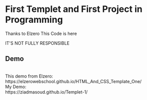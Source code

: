<h1>First Templet and First Project in Programming </h1>
<p>Thanks to <a herf"https://elzero.org/">Elzero</a> This Code is here</p>
IT'S NOT FULLY RESPONSIBLE
<h2>Demo</h2>
<br>
This demo from Elzero:
<br>
https://elzerowebschool.github.io/HTML_And_CSS_Template_One/
<br>
My Demo:
<br>
https://ziadmasoud.github.io/Templet-1/

